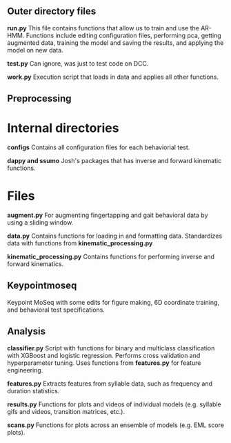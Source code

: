 ## Outer directory files

**run.py**
This file contains functions that allow us to train and use the AR-HMM. Functions include editing configuration files, performing pca, getting augmented data, training the model and saving the results, and applying the model on new data.

**test.py**
Can ignore, was just to test code on DCC.

**work.py**
Execution script that loads in data and applies all other functions.

## Preprocessing

# Internal directories
**configs**
Contains all configuration files for each behaviorial test.

**dappy and ssumo**
Josh's packages that has inverse and forward kinematic functions.

# Files
**augment.py**
For augmenting fingertapping and gait behavioral data by using a sliding window.

**data.py**
Contains functions for loading in and formatting data. Standardizes data with functions from **kinematic_processing.py**

**kinematic_processing.py**
Contains functions for performing inverse and forward kinematics.

## Keypointmoseq
Keypoint MoSeq with some edits for figure making, 6D coordinate training, and behavioral test specifications.

## Analysis

**classifier.py**
Script with functions for binary and multiclass classification with XGBoost and logistic regression. Performs cross validation and hyperparameter tuning. Uses functions from **features.py** for feature engineering.

**features.py**
Extracts features from syllable data, such as frequency and duration statistics.

**results.py**
Functions for plots and videos of individual models (e.g. syllable gifs and videos, transition matrices, etc.).

**scans.py**
Functions for plots across an ensemble of models (e.g. EML score plots).